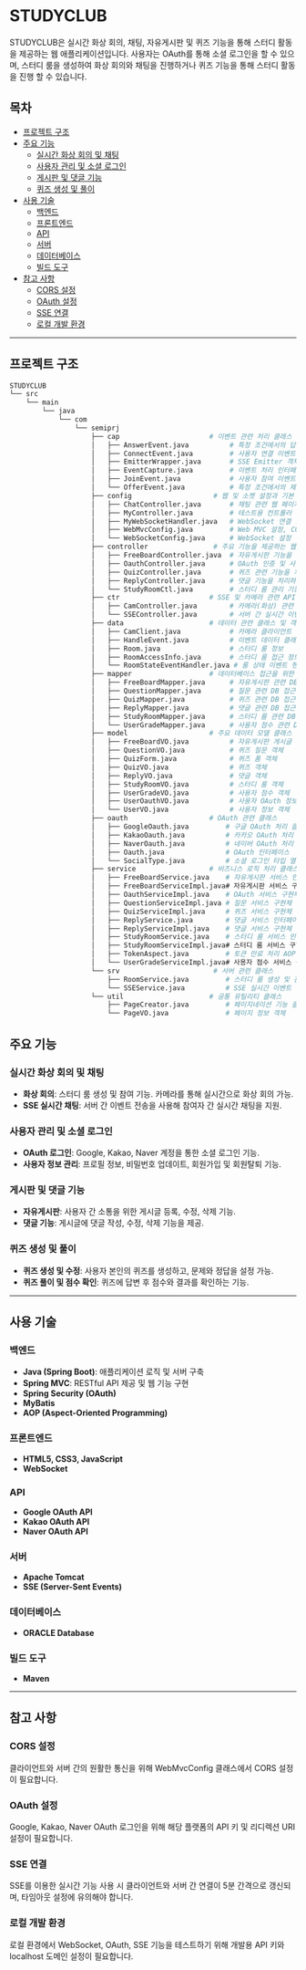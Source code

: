 # STUDYCLUB

STUDYCLUB은 실시간 화상 회의, 채팅, 자유게시판 및 퀴즈 기능을 통해 스터디 활동을 제공하는 웹 애플리케이션입니다. 사용자는 OAuth를 통해 소셜 로그인을 할 수 있으며, 스터디 룸을 생성하여 화상 회의와 채팅을 진행하거나 퀴즈 기능을 통해 스터디 활동을 진행 할 수 있습니다.  

## 목차
- [프로젝트 구조](#프로젝트-구조)
- [주요 기능](#주요-기능)
  - [실시간 화상 회의 및 채팅](#실시간-화상-회의-및-채팅)
  - [사용자 관리 및 소셜 로그인](#사용자-관리-및-소셜-로그인)
  - [게시판 및 댓글 기능](#게시판-및-댓글-기능)
  - [퀴즈 생성 및 풀이](#퀴즈-생성-및-풀이)
- [사용 기술](#사용-기술)
  - [백엔드](#백엔드)
  - [프론트엔드](#프론트엔드)
  - [API](#api)
  - [서버](#서버)
  - [데이터베이스](#데이터베이스)
  - [빌드 도구](#빌드-도구)
- [참고 사항](#참고-사항)
  - [CORS 설정](#cors-설정)
  - [OAuth 설정](#oauth-설정)
  - [SSE 연결](#sse-연결)
  - [로컬 개발 환경](#로컬-개발-환경)

---
## 프로젝트 구조

```bash
STUDYCLUB
└── src
    └── main
        └── java
            └── com
                └── semiprj
                    ├── cap                      # 이벤트 관련 처리 클래스 모음
                    │   ├── AnswerEvent.java          # 특정 조건에서의 답변 이벤트를 처리
                    │   ├── ConnectEvent.java         # 사용자 연결 이벤트를 처리
                    │   ├── EmitterWrapper.java       # SSE Emitter 객체를 감싸는 래퍼 클래스
                    │   ├── EventCapture.java         # 이벤트 처리 인터페이스 정의
                    │   ├── JoinEvent.java            # 사용자 참여 이벤트를 처리
                    │   └── OfferEvent.java           # 특정 조건에서의 제안 이벤트를 처리
                    ├── config                    # 웹 및 소켓 설정과 기본 컨트롤러
                    │   ├── ChatController.java       # 채팅 관련 웹 페이지 연결을 위한 컨트롤러
                    │   ├── MyController.java         # 테스트용 컨트롤러
                    │   ├── MyWebSocketHandler.java   # WebSocket 연결 및 메시지 처리를 위한 핸들러
                    │   ├── WebMvcConfig.java         # Web MVC 설정, CORS 설정 포함
                    │   └── WebSocketConfig.java      # WebSocket 설정
                    ├── controller                # 주요 기능을 제공하는 웹 컨트롤러
                    │   ├── FreeBoardController.java  # 자유게시판 기능을 처리하는 컨트롤러
                    │   ├── OauthController.java      # OAuth 인증 및 사용자 관리 처리
                    │   ├── QuizController.java       # 퀴즈 관련 기능을 처리하는 컨트롤러
                    │   ├── ReplyController.java      # 댓글 기능을 처리하는 컨트롤러
                    │   └── StudyRoomCtl.java         # 스터디 룸 관리 기능을 처리하는 컨트롤러
                    ├── ctr                      # SSE 및 카메라 관련 API 제공 컨트롤러
                    │   ├── CamController.java        # 카메라(화상) 관련 기능 제공
                    │   └── SSEController.java        # 서버 간 실시간 이벤트 기능 제공
                    ├── data                     # 데이터 관련 클래스 및 객체 정의
                    │   ├── CamClient.java            # 카메라 클라이언트 정보
                    │   ├── HandleEvent.java          # 이벤트 데이터 클래스
                    │   ├── Room.java                 # 스터디 룸 정보
                    │   ├── RoomAccessInfo.java       # 스터디 룸 접근 정보
                    │   └── RoomStateEventHandler.java # 룸 상태 이벤트 핸들러
                    ├── mapper                   # 데이터베이스 접근을 위한 매퍼 인터페이스
                    │   ├── FreeBoardMapper.java      # 자유게시판 관련 DB 접근 인터페이스
                    │   ├── QuestionMapper.java       # 질문 관련 DB 접근 인터페이스
                    │   ├── QuizMapper.java           # 퀴즈 관련 DB 접근 인터페이스
                    │   ├── ReplyMapper.java          # 댓글 관련 DB 접근 인터페이스
                    │   ├── StudyRoomMapper.java      # 스터디 룸 관련 DB 접근 인터페이스
                    │   └── UserGradeMapper.java      # 사용자 점수 관련 DB 접근 인터페이스
                    ├── model                    # 주요 데이터 모델 클래스
                    │   ├── FreeBoardVO.java          # 자유게시판 게시글 객체
                    │   ├── QuestionVO.java           # 퀴즈 질문 객체
                    │   ├── QuizForm.java             # 퀴즈 폼 객체
                    │   ├── QuizVO.java               # 퀴즈 객체
                    │   ├── ReplyVO.java              # 댓글 객체
                    │   ├── StudyRoomVO.java          # 스터디 룸 객체
                    │   ├── UserGradeVO.java          # 사용자 점수 객체
                    │   ├── UserOauthVO.java          # 사용자 OAuth 정보 객체
                    │   └── UserVO.java               # 사용자 정보 객체
                    ├── oauth                    # OAuth 관련 클래스
                    │   ├── GoogleOauth.java         # 구글 OAuth 처리 클래스
                    │   ├── KakaoOauth.java          # 카카오 OAuth 처리 클래스
                    │   ├── NaverOauth.java          # 네이버 OAuth 처리 클래스
                    │   ├── Oauth.java               # OAuth 인터페이스
                    │   └── SocialType.java          # 소셜 로그인 타입 열거형
                    ├── service                  # 비즈니스 로직 처리 클래스 모음
                    │   ├── FreeBoardService.java    # 자유게시판 서비스 인터페이스
                    │   ├── FreeBoardServiceImpl.java# 자유게시판 서비스 구현체
                    │   ├── OauthServiceImpl.java    # OAuth 서비스 구현체
                    │   ├── QuestionServiceImpl.java # 질문 서비스 구현체
                    │   ├── QuizServiceImpl.java     # 퀴즈 서비스 구현체
                    │   ├── ReplyService.java        # 댓글 서비스 인터페이스
                    │   ├── ReplyServiceImpl.java    # 댓글 서비스 구현체
                    │   ├── StudyRoomService.java    # 스터디 룸 서비스 인터페이스
                    │   ├── StudyRoomServiceImpl.java# 스터디 룸 서비스 구현체
                    │   ├── TokenAspect.java         # 토큰 만료 처리 AOP 클래스
                    │   └── UserGradeServiceImpl.java# 사용자 점수 서비스 구현체
                    └── srv                       # 서버 관련 클래스
                        ├── RoomService.java         # 스터디 룸 생성 및 관리 서비스
                        └── SSEService.java          # SSE 실시간 이벤트 관리 서비스
                    └── util                     # 공통 유틸리티 클래스
                        ├── PageCreator.java         # 페이지네이션 기능 클래스
                        └── PageVO.java              # 페이지 정보 객체

```

## 주요 기능

### 실시간 화상 회의 및 채팅

- **화상 회의**: 스터디 룸 생성 및 참여 기능. 카메라를 통해 실시간으로 화상 회의 가능.
- **SSE 실시간 채팅**: 서버 간 이벤트 전송을 사용해 참여자 간 실시간 채팅을 지원.

### 사용자 관리 및 소셜 로그인

- **OAuth 로그인**: Google, Kakao, Naver 계정을 통한 소셜 로그인 기능.
- **사용자 정보 관리**: 프로필 정보, 비밀번호 업데이트, 회원가입 및 회원탈퇴 기능.

### 게시판 및 댓글 기능

- **자유게시판**: 사용자 간 소통을 위한 게시글 등록, 수정, 삭제 기능.
- **댓글 기능**: 게시글에 댓글 작성, 수정, 삭제 기능을 제공.

### 퀴즈 생성 및 풀이

- **퀴즈 생성 및 수정**: 사용자 본인의 퀴즈를 생성하고, 문제와 정답을 설정 가능.
- **퀴즈 풀이 및 점수 확인**: 퀴즈에 답변 후 점수와 결과를 확인하는 기능.
---

## 사용 기술

### 백엔드

- **Java (Spring Boot)**: 애플리케이션 로직 및 서버 구축
- **Spring MVC**: RESTful API 제공 및 웹 기능 구현
- **Spring Security (OAuth)** 
- **MyBatis** 
- **AOP (Aspect-Oriented Programming)** 

### 프론트엔드

- **HTML5, CSS3, JavaScript** 
- **WebSocket** 
### API

- **Google OAuth API** 
- **Kakao OAuth API** 
- **Naver OAuth API** 

### 서버

- **Apache Tomcat** 
- **SSE (Server-Sent Events)** 

### 데이터베이스

- **ORACLE Database** 

### 빌드 도구

- **Maven** 
---

## 참고 사항

### CORS 설정

클라이언트와 서버 간의 원활한 통신을 위해 WebMvcConfig 클래스에서 CORS 설정이 필요합니다.

### OAuth 설정

Google, Kakao, Naver OAuth 로그인을 위해 해당 플랫폼의 API 키 및 리디렉션 URI 설정이 필요합니다.

### SSE 연결

SSE를 이용한 실시간 기능 사용 시 클라이언트와 서버 간 연결이 5분 간격으로 갱신되며, 타임아웃 설정에 유의해야 합니다.

### 로컬 개발 환경

로컬 환경에서 WebSocket, OAuth, SSE 기능을 테스트하기 위해 개발용 API 키와 localhost 도메인 설정이 필요합니다.
